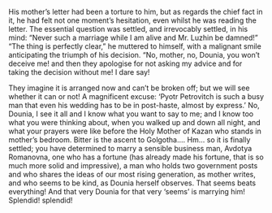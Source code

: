 His mother’s letter had been a torture to him, but as regards the chief fact in it, he had felt not
one moment’s hesitation, even whilst he was reading the letter. The essential question was settled, and irrevocably settled,
in his mind: “Never such a marriage while I am alive and Mr. Luzhin be damned!”
“The thing is perfectly clear,” he muttered to himself, with a malignant smile anticipating the triumph of
his decision. “No, mother, no, Dounia, you won’t deceive me! and then they apologise
for not asking my advice and for taking the decision without me! I dare say!

They imagine it is arranged now and can’t be broken off; but we will see whether it can or not!
A magnificent excuse: ‘Pyotr Petrovitch is such a busy man that even his wedding has to be in post-haste, almost by express.’
No, Dounia, I see it all and I know what you want to say to me; and I know too what you were thinking about, when you walked up and down all night, and what
your prayers were like before the Holy Mother of Kazan who stands in mother’s bedroom.
Bitter is the ascent to Golgotha.... Hm... so it is finally settled;
you have determined to marry a sensible business man, Avdotya Romanovna, one who has a
fortune (has already made his fortune, that is so much more solid and impressive), a man who holds
two government posts and who shares the ideas of our most rising generation, as mother writes, and who
seems to be kind, as Dounia herself observes. That seems beats everything! And that very Dounia for
that very ‘seems’ is marrying him! Splendid! splendid!
